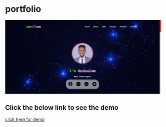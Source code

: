# portfolio
![portfolio](https://github.com/EndyKiya/portfolio/blob/49ba60dfc45e73f13ec387bd5682033dc37fae98/images/myPortfolio.jpg)
## Click the below link to see the demo
[click here for demo](https://endykiya.github.io/portfolio/) 
